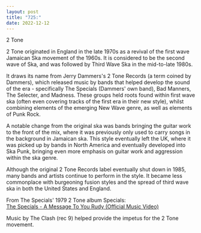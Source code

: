 ```yaml
---
layout: post
title: "725:"
date: 2022-12-12
---
```


2 Tone

2 Tone originated in England in the late 1970s as a revival of the first wave Jamaican Ska movement of the 1960s. It is considered to be the second wave of Ska, and was followed by Third Wave Ska in the mid-to-late 1980s.

It draws its name from Jerry Dammers's 2 Tone Records (a term coined by Dammers), which released music by bands that helped develop the sound of the era \- specifically The Specials (Dammers' own band), Bad Manners, The Selecter, and Madness. These groups held roots found within first wave ska (often even covering tracks of the first era in their new style), whilst combining elements of the emerging New Wave genre, as well as elements of Punk Rock.

A notable change from the original ska was bands bringing the guitar work to the front of the mix, where it was previously only used to carry songs in the background in Jamaican ska. This style eventually left the UK, where it was picked up by bands in North America and eventually developed into Ska Punk, bringing even more emphasis on guitar work and aggression within the ska genre.

Although the original 2 Tone Records label eventually shut down in 1985, many bands and artists continue to perform in the style. It became less commonplace with burgeoning fusion styles and the spread of third wave ska in both the United States and England.

From The Specials' 1979 2 Tone album Specials:  
[The Specials \- A Message To You Rudy (Official Music Video)](https://youtu.be/cntvEDbagAw)

Music by The Clash (rec 9\) helped provide the impetus for the 2 Tone movement.
